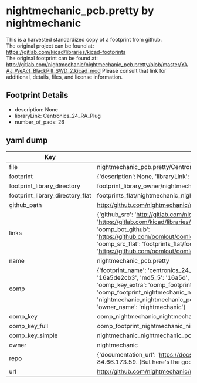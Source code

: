 # nightmechanic_pcb.pretty by nightmechanic  
This is a harvested standardized copy of a footprint from github.  
The original project can be found at:  
https://gitlab.com/kicad/libraries/kicad-footprints  
The original footprint can be found at:
http://gitlab.com/nightmechanic/nightmechanic_pcb.pretty/blob/master/YAAJ_WeAct_BlackPill_SWD_2.kicad_mod
Please consult that link for additional, details, files, and license information.  
## Footprint Details
* description: None  
* libraryLink: Centronics_24_RA_Plug  
* number_of_pads: 26  
## yaml dump  
| Key | Value |  
| --- | --- |  
| file | nightmechanic_pcb.pretty/Centronics_24_RA_Plug.kicad_mod |  
| footprint | {'description': None, 'libraryLink': 'Centronics_24_RA_Plug', 'number_of_pads': 26} |  
| footprint_library_directory | footprint_library_owner/nightmechanic_nightmechanic_pcb.pretty |  
| footprint_library_directory_flat | footprints_flat/nightmechanic_nightmechanic_pcb_centronics_24_ra_plug/working |  
| github_path | http://github.com/nightmechanic/nightmechanic_pcb.pretty/blob/master/Centronics_24_RA_Plug.kicad_mod |  
| links | {'github_src': 'http://gitlab.com/nightmechanic/nightmechanic_pcb.pretty/blob/master/YAAJ_WeAct_BlackPill_SWD_2.kicad_mod', 'github_src_repo': 'https://gitlab.com/kicad/libraries/kicad-footprints', 'oomp_bot': 'footprints/nightmechanic_nightmechanic_pcb_centronics_24_ra_plug/working', 'oomp_bot_github': 'https://github.com/oomlout/oomlout_oomp_footprint_bot/tree/main/footprints/nightmechanic_nightmechanic_pcb_centronics_24_ra_plug/working', 'oomp_src_flat': 'footprints_flat/footprints_flat/nightmechanic_nightmechanic_pcb_centronics_24_ra_plug/working', 'oomp_src_flat_github': 'https://github.com/oomlout/oomlout_oomp_footprint_src/tree/main/footprints_flat/nightmechanic_nightmechanic_pcb_centronics_24_ra_plug/working'} |  
| name | nightmechanic_pcb.pretty |  
| oomp | {'footprint_name': 'centronics_24_ra_plug', 'library_name': 'nightmechanic_pcb', 'md5': '16a5de2cb35c9a179d1289eb45b73137', 'md5_10': '16a5de2cb3', 'md5_5': '16a5d', 'md5_6': '16a5de', 'oomp_key': 'oomp_nightmechanic_nightmechanic_pcb_centronics_24_ra_plug', 'oomp_key_extra': 'oomp_footprint_nightmechanic_nightmechanic_pcb_centronics_24_ra_plug', 'oomp_key_full': 'oomp_footprint_nightmechanic_nightmechanic_pcb_centronics_24_ra_plug_16a5de', 'oomp_key_simple': 'nightmechanic_nightmechanic_pcb_centronics_24_ra_plug', 'original_filename': 'nightmechanic_pcb.pretty/Centronics_24_RA_Plug.kicad_mod', 'owner_name': 'nightmechanic'} |  
| oomp_key | oomp_nightmechanic_nightmechanic_pcb_centronics_24_ra_plug |  
| oomp_key_full | oomp_footprint_nightmechanic_nightmechanic_pcb_centronics_24_ra_plug |  
| oomp_key_simple | nightmechanic_nightmechanic_pcb_centronics_24_ra_plug |  
| owner | nightmechanic |  
| repo | {'documentation_url': 'https://docs.github.com/rest/overview/resources-in-the-rest-api#rate-limiting', 'message': "API rate limit exceeded for 84.66.173.59. (But here's the good news: Authenticated requests get a higher rate limit. Check out the documentation for more details.)"} |  
| url | http://github.com/nightmechanic/nightmechanic_pcb.pretty |  

